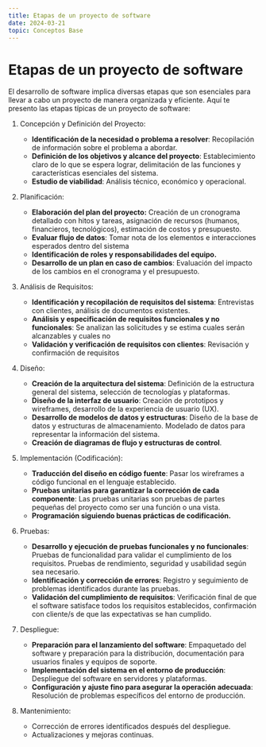 ```yaml
---
title: Etapas de un proyecto de software
date: 2024-03-21
topic: Conceptos Base
---
```


# Etapas de un proyecto de software

El desarrollo de software implica diversas etapas que son esenciales para llevar a cabo un proyecto de manera organizada y eficiente. Aquí te presento las etapas típicas de un proyecto de software:

1. Concepción y Definición del Proyecto:
    - **Identificación de la necesidad o problema a resolver**: Recopilación de información sobre el problema a abordar.
    - **Definición de los objetivos y alcance del proyecto**: Establecimiento claro de lo que se espera lograr, delimitación de las funciones y características esenciales del sistema.
    - **Estudio de viabilidad**: Análisis técnico, económico y operacional.

2. Planificación:
    - **Elaboración del plan del proyecto:** Creación de un cronograma detallado con hitos y tareas, asignación de recursos (humanos, financieros, tecnológicos), estimación de costos y presupuesto.
    - **Evaluar flujo de datos**: Tomar nota de los elementos e interacciones esperados dentro del sistema
    - **Identificación de roles y responsabilidades del equipo.**
    - **Desarrollo de un plan en caso de cambios**: Evaluación del impacto de los cambios en el cronograma y el presupuesto.

3. Análisis de Requisitos:
    - **Identificación y recopilación de requisitos del sistema**: Entrevistas con clientes, análisis de documentos existentes.
    - **Análisis y especificación de requisitos funcionales y no funcionales**: Se analizan las solicitudes y se estima cuales serán alcanzables y cuales no
    - **Validación y verificación de requisitos con clientes**: Revisación y confirmación de requisitos

4. Diseño:
    - **Creación de la arquitectura del sistema**: Definición de la estructura general del sistema, selección de tecnologías y plataformas.
    - **Diseño de la interfaz de usuario**: Creación de prototipos y wireframes, desarrollo de la experiencia de usuario (UX).
    - **Desarrollo de modelos de datos y estructuras**: Diseño de la base de datos y estructuras de almacenamiento. Modelado de datos para representar la información del sistema.
    - **Creación de diagramas de flujo y estructuras de control**.

5. Implementación (Codificación):
    - **Traducción del diseño en código fuente**: Pasar los wireframes a código funcional en el lenguaje establecido.
    - **Pruebas unitarias para garantizar la corrección de cada componente**: Las pruebas unitarias son pruebas de partes pequeñas del proyecto como ser una función o una vista.
    - **Programación siguiendo buenas prácticas de codificación.**

6. Pruebas:
    - **Desarrollo y ejecución de pruebas funcionales y no funcionales**: Pruebas de funcionalidad para validar el cumplimiento de los requisitos. Pruebas de rendimiento, seguridad y usabilidad según sea necesario.
    - **Identificación y corrección de errores**: Registro y seguimiento de problemas identificados durante las pruebas.
    - **Validación del cumplimiento de requisitos**: Verificación final de que el software satisface todos los requisitos establecidos, confirmación con cliente/s de que las expectativas se han cumplido.

7. Despliegue:
    - **Preparación para el lanzamiento del software**: Empaquetado del software y preparación para la distribución, documentación para usuarios finales y equipos de soporte.
    - **Implementación del sistema en el entorno de producción**: Despliegue del software en servidores y plataformas.
    - **Configuración y ajuste fino para asegurar la operación adecuada**: Resolución de problemas específicos del entorno de producción.

8. Mantenimiento:
    - Corrección de errores identificados después del despliegue.
    - Actualizaciones y mejoras continuas.
